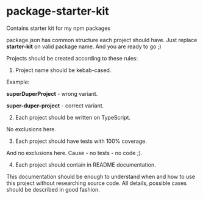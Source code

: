 # package-starter-kit

Contains starter kit for my npm packages

package.json has common structure each project should have. Just replace **starter-kit** on valid package name. And you are ready to go ;)

Projects should be created according to these rules:

1. Project name should be kebab-cased.

Example:

**superDuperProject** - wrong variant.

**super-duper-project** - correct variant.

2. Each project should be written on TypeScript.

No exclusions here.

3. Each project should have tests with 100% coverage.

And no exclusions here. Cause - no tests - no code ;).

4. Each project should contain in README documentation.

This documentation should be enough to understand when and how to use this project
without researching source code. All details, possible cases should be described in good fashion.
